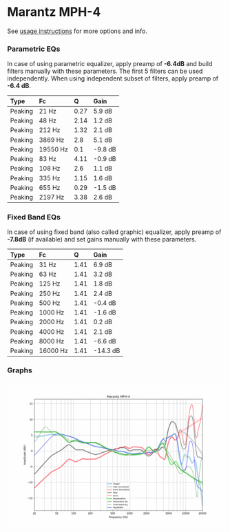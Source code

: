 # Marantz MPH-4
See [usage instructions](https://github.com/jaakkopasanen/AutoEq#usage) for more options and info.

### Parametric EQs
In case of using parametric equalizer, apply preamp of **-6.4dB** and build filters manually
with these parameters. The first 5 filters can be used independently.
When using independent subset of filters, apply preamp of **-6.4 dB**.

| Type    | Fc       |    Q | Gain    |
|:--------|:---------|:-----|:--------|
| Peaking | 21 Hz    | 0.27 | 5.9 dB  |
| Peaking | 48 Hz    | 2.14 | 1.2 dB  |
| Peaking | 212 Hz   | 1.32 | 2.1 dB  |
| Peaking | 3869 Hz  | 2.8  | 5.1 dB  |
| Peaking | 19550 Hz | 0.1  | -9.8 dB |
| Peaking | 83 Hz    | 4.11 | -0.9 dB |
| Peaking | 108 Hz   | 2.6  | 1.1 dB  |
| Peaking | 335 Hz   | 1.15 | 1.6 dB  |
| Peaking | 655 Hz   | 0.29 | -1.5 dB |
| Peaking | 2197 Hz  | 3.38 | 2.6 dB  |

### Fixed Band EQs
In case of using fixed band (also called graphic) equalizer, apply preamp of **-7.8dB**
(if available) and set gains manually with these parameters.

| Type    | Fc       |    Q | Gain     |
|:--------|:---------|:-----|:---------|
| Peaking | 31 Hz    | 1.41 | 6.9 dB   |
| Peaking | 63 Hz    | 1.41 | 3.2 dB   |
| Peaking | 125 Hz   | 1.41 | 1.8 dB   |
| Peaking | 250 Hz   | 1.41 | 2.4 dB   |
| Peaking | 500 Hz   | 1.41 | -0.4 dB  |
| Peaking | 1000 Hz  | 1.41 | -1.6 dB  |
| Peaking | 2000 Hz  | 1.41 | 0.2 dB   |
| Peaking | 4000 Hz  | 1.41 | 2.1 dB   |
| Peaking | 8000 Hz  | 1.41 | -6.6 dB  |
| Peaking | 16000 Hz | 1.41 | -14.3 dB |

### Graphs
![](./Marantz%20MPH-4.png)